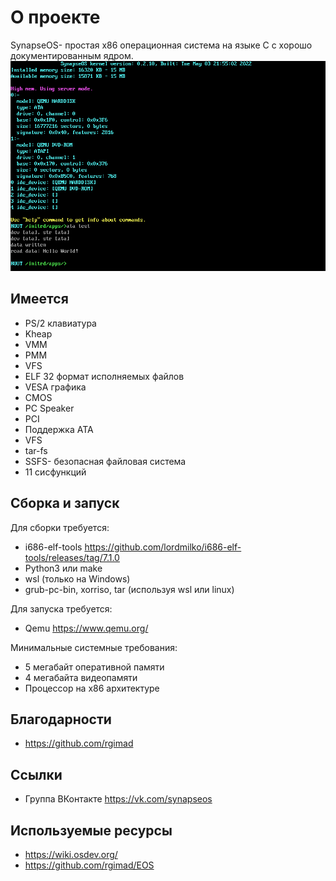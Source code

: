 # О проекте

SynapseOS- простая x86 операционная система на языке C с хорошо документированным ядром.
![SynapseOS](https://raw.githubusercontent.com/0Nera/SynapseOS/master/screenshots/test.png "SynapseOS")

## Имеется

- PS/2 клавиатура
- Kheap
- VMM
- PMM
- VFS
- ELF 32 формат исполняемых файлов
- VESA графика
- CMOS
- PC Speaker
- PCI
- Поддержка ATA
- VFS
- tar-fs
- SSFS- безопасная файловая система
- 11 сисфункций

## Сборка и запуск

Для сборки требуется:

- i686-elf-tools <https://github.com/lordmilko/i686-elf-tools/releases/tag/7.1.0>
- Python3 или make
- wsl (только на Windows)
- grub-pc-bin, xorriso, tar  (используя wsl или linux)

Для запуска требуется:

- Qemu <https://www.qemu.org/>

Минимальные системные требования:

- 5 мегабайт оперативной памяти
- 4 мегабайта видеопамяти
- Процессор на x86 архитектуре

## Благодарности

- <https://github.com/rgimad>

## Ссылки

- Группа ВКонтакте <https://vk.com/synapseos>

## Используемые ресурсы

- <https://wiki.osdev.org/>
- <https://github.com/rgimad/EOS>
